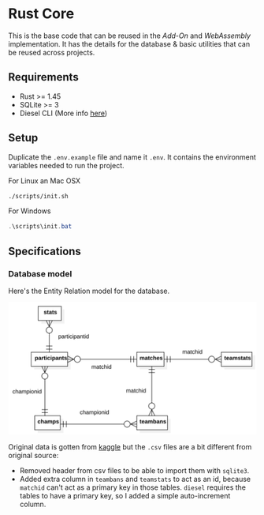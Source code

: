 # Rust Core

This is the base code that can be reused in the _Add-On_ and _WebAssembly_ implementation. It has
the details for the database & basic utilities that can be reused across projects.

## Requirements

- Rust >= 1.45
- SQLite >= 3
- Diesel CLI (More info [here](https://diesel.rs/guides/getting-started/))

## Setup

Duplicate the `.env.example` file and name it `.env`. It contains the environment variables needed
to run the project.

For Linux an Mac OSX

```bash
./scripts/init.sh
```

For Windows

```powershell
.\scripts\init.bat
```

## Specifications

### Database model

Here's the Entity Relation model for the database.

![Database Entity Relation Diagram](./db.svg)

Original data is gotten from [kaggle](https://www.kaggle.com/paololol/league-of-legends-ranked-matches)
but the `.csv` files are a bit different from original source:

- Removed header from csv files to be able to import them with `sqlite3`.
- Added extra column in `teambans` and `teamstats` to act as an id, because `matchid` can't act as
  a primary key in those tables. `diesel` requires the tables to have a primary key, so I added a
  simple auto-increment column.
